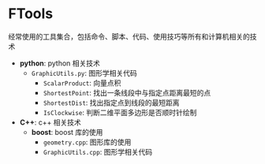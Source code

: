 # FTools

经常使用的工具集合，包括命令、脚本、代码、使用技巧等所有和计算机相关的技术

- **python**: python 相关技术
    - `GraphicUtils.py`: 图形学相关代码
        - `ScalarProduct`: 向量点积
        - `ShortestPoint`: 找出一条线段中与指定点距离最短的点
        - `ShortestDist`: 找出指定点到线段的最短距离
        - `IsClockwise`: 判断二维平面多边形是否顺时针绘制
- **C++**: c++ 相关技术
    - **boost**: boost 库的使用
        - `geometry.cpp`: 图形库的使用
        -  `GraphicUtils.cpp`: 图形学相关代码

